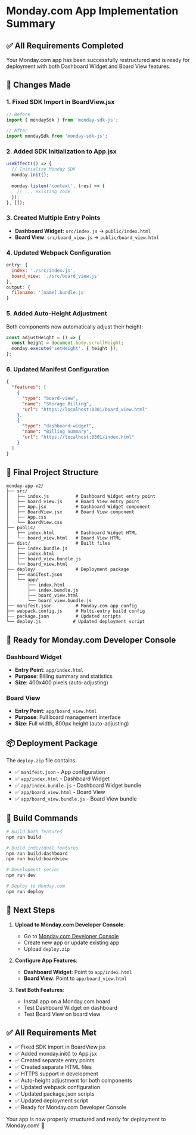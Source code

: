 # Monday.com App Implementation Summary

## ✅ All Requirements Completed

Your Monday.com app has been successfully restructured and is ready for deployment with both Dashboard Widget and Board View features.

## 🔧 Changes Made

### 1. Fixed SDK Import in BoardView.jsx
```javascript
// Before
import { mondaySdk } from 'monday-sdk-js';

// After  
import mondaySdk from 'monday-sdk-js';
```

### 2. Added SDK Initialization to App.jsx
```javascript
useEffect(() => {
  // Initialize Monday SDK
  monday.init();
  
  monday.listen('context', (res) => {
    // ... existing code
  });
}, []);
```

### 3. Created Multiple Entry Points
- **Dashboard Widget**: `src/index.js` → `public/index.html`
- **Board View**: `src/board_view.js` → `public/board_view.html`

### 4. Updated Webpack Configuration
```javascript
entry: {
  index: './src/index.js',
  board_view: './src/board_view.js'
},
output: {
  filename: '[name].bundle.js'
}
```

### 5. Added Auto-Height Adjustment
Both components now automatically adjust their height:
```javascript
const adjustHeight = () => {
  const height = document.body.scrollHeight;
  monday.execute('setHeight', { height });
};
```

### 6. Updated Manifest Configuration
```json
{
  "features": [
    {
      "type": "board-view",
      "name": "Storage Billing",
      "url": "https://localhost:8301/board_view.html"
    },
    {
      "type": "dashboard-widget", 
      "name": "Billing Summary",
      "url": "https://localhost:8301/index.html"
    }
  ]
}
```

## 📁 Final Project Structure

```
monday-app-v2/
├── src/
│   ├── index.js          # Dashboard Widget entry point
│   ├── board_view.js     # Board View entry point  
│   ├── App.jsx           # Dashboard Widget component
│   ├── BoardView.jsx     # Board View component
│   ├── App.css
│   └── BoardView.css
├── public/
│   ├── index.html        # Dashboard Widget HTML
│   └── board_view.html   # Board View HTML
├── dist/                 # Built files
│   ├── index.bundle.js
│   ├── index.html
│   ├── board_view.bundle.js
│   └── board_view.html
├── deploy/               # Deployment package
│   ├── manifest.json
│   └── app/
│       ├── index.html
│       ├── index.bundle.js
│       ├── board_view.html
│       └── board_view.bundle.js
├── manifest.json         # Monday.com app config
├── webpack.config.js     # Multi-entry build config
├── package.json          # Updated scripts
└── deploy.js            # Updated deployment script
```

## 🚀 Ready for Monday.com Developer Console

### Dashboard Widget
- **Entry Point**: `app/index.html`
- **Purpose**: Billing summary and statistics
- **Size**: 400x400 pixels (auto-adjusting)

### Board View  
- **Entry Point**: `app/board_view.html`
- **Purpose**: Full board management interface
- **Size**: Full width, 800px height (auto-adjusting)

## 📦 Deployment Package

The `deploy.zip` file contains:
- ✅ `manifest.json` - App configuration
- ✅ `app/index.html` - Dashboard Widget
- ✅ `app/index.bundle.js` - Dashboard Widget bundle
- ✅ `app/board_view.html` - Board View
- ✅ `app/board_view.bundle.js` - Board View bundle

## 🔄 Build Commands

```bash
# Build both features
npm run build

# Build individual features  
npm run build:dashboard
npm run build:boardview

# Development server
npm run dev

# Deploy to Monday.com
npm run deploy
```

## 🎯 Next Steps

1. **Upload to Monday.com Developer Console**:
   - Go to [Monday.com Developer Console](https://monday.com/developers/apps)
   - Create new app or update existing app
   - Upload `deploy.zip`

2. **Configure App Features**:
   - **Dashboard Widget**: Point to `app/index.html`
   - **Board View**: Point to `app/board_view.html`

3. **Test Both Features**:
   - Install app on a Monday.com board
   - Test Dashboard Widget on dashboard
   - Test Board View on board view

## ✅ All Requirements Met

- ✅ Fixed SDK import in BoardView.jsx
- ✅ Added monday.init() to App.jsx
- ✅ Created separate entry points
- ✅ Created separate HTML files
- ✅ HTTPS support in development
- ✅ Auto-height adjustment for both components
- ✅ Updated webpack configuration
- ✅ Updated package.json scripts
- ✅ Updated deployment script
- ✅ Ready for Monday.com Developer Console

Your app is now properly structured and ready for deployment to Monday.com! 🎉
